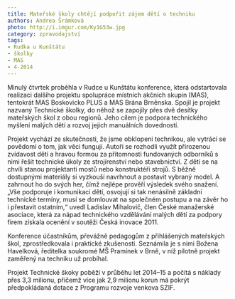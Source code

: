 ```yaml
---
title: Mateřské školy chtějí podpořit zájem dětí o techniku
authors: Andrea Šrámková
photo: http://i.imgur.com/Ky1G53w.jpg
category: zpravodajství
tags:
- Rudka u Kunštátu
- školky
- MAS
- 4-2014
---
```


Minulý čtvrtek proběhla v Rudce u Kunštátu konference, která odstartovala realizaci dalšího projektu spolupráce místních akčních skupin (MAS), tentokrát MAS Boskovicko PLUS a MAS Brána Brněnska. Spojil je projekt nazvaný Technické školky, do něhož se zapojily přes dvě desítky mateřských škol z obou regionů. Jeho cílem je podpora technického myšlení malých dětí a rozvoj jejich manuálních dovedností.

Projekt vychází ze skutečnosti, že jsme obklopeni technikou, ale vytrácí se povědomí o tom, jak věci fungují. Autoři se rozhodli využít přirozenou zvídavost dětí a hravou formou za přítomnosti fundovaných odborníků s nimi řešit technické úkoly ze strojírenství nebo stavebnictví. Z dětí se na chvíli stanou projektanti mostů nebo konstruktéři strojů. S běžně dostupnými materiály si vyzkouší navrhnout a postavit vybraný model. A zahrnout ho do svých her, čímž nejlépe prověří výsledek svého snažení. „Vše podporuje i komunikaci dětí, osvojují si tak nenásilně základní technické termíny, musí se domlouvat na společném postupu a na závěr ho i přestavit ostatním,“ uvedl Ladislav Mihalovič, člen České manažerské asociace, která za nápad technického vzdělávání malých dětí za podpory firem získala ocenění v soutěži Česká inovace 2011.

Konference účastníkům, převážně pedagogům z přihlášených mateřských škol, zprostředkovala i praktické zkušenosti. Seznámila je s nimi Božena Havelková, ředitelka soukromé MŠ Pramínek v Brně, v níž pilotně projekt zaměřený na techniku už probíhal.

Projekt Technické škoky poběží v průběhu let 2014–15 a počítá s náklady přes 3,3 milionu, přičemž více jak 2,9 milionu korun má pokrýt předpokládaná dotace z Programu rozvoje venkova SZIF. 